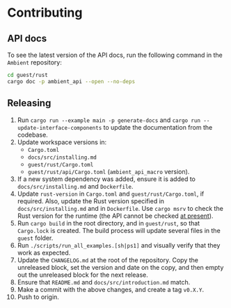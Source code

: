 # Contributing

## API docs

To see the latest version of the API docs, run the following command in the `Ambient` repository:

```sh
cd guest/rust
cargo doc -p ambient_api --open --no-deps
```

## Releasing

1. Run `cargo run --example main -p generate-docs` and `cargo run -- update-interface-components` to update the documentation from the codebase.
2. Update workspace versions in:
   - `Cargo.toml`
   - `docs/src/installing.md`
   - `guest/rust/Cargo.toml`
   - `guest/rust/api/Cargo.toml` (`ambient_api_macro` version).
3. If a new system dependency was added, ensure it is added to `docs/src/installing.md` and `Dockerfile`.
4. Update `rust-version` in `Cargo.toml` and `guest/rust/Cargo.toml`, if required. Also, update the Rust version specified in `docs/src/installing.md` and in `Dockerfile`. Use `cargo msrv` to check the Rust version for the runtime (the API cannot be checked [at present](https://github.com/foresterre/cargo-msrv/issues/587)).
5. Run `cargo build` in the root directory, and in `guest/rust`, so that `Cargo.lock` is created. The build process will update several files in the `guest` folder.
6. Run `./scripts/run_all_examples.[sh|ps1]` and visually verify that they work as expected.
7. Update the `CHANGELOG.md` at the root of the repository. Copy the unreleased block, set the version and date on the copy, and then empty out the unreleased block for the next release.
8. Ensure that `README.md` and `docs/src/introduction.md` match.
9. Make a commit with the above changes, and create a tag `v0.X.Y`.
10. Push to origin.
